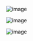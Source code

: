 ![image](https://github.com/user-attachments/assets/c1d10c7e-70eb-4220-b709-f949c095f3ee)

![image](https://github.com/user-attachments/assets/a021373f-dd52-4516-952c-8edd1812591a)

![image](https://github.com/user-attachments/assets/0c4c3665-695b-478c-b324-98ad5b72176b)
